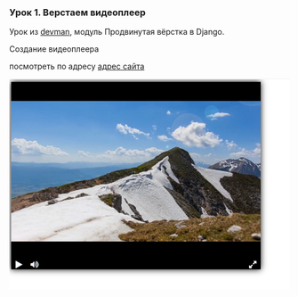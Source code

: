 ### Урок 1. Верстаем видеоплеер

Урок из [devman](https://dvmn.org/), модуль Продвинутая вёрстка в Django.

Создание видеоплеера 

посмотреть по адресу [адрес сайта](https://alexed34.github.io/devman_django-layout_1/)

![видеоплеер скриншот](img.jpg)